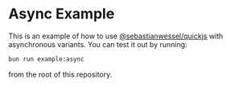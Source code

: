 # Async Example

This is an example of how to use [@sebastianwessel/quickjs](https://github.com/sebastianwessel/quickjs) with asynchronous variants. You can test it out by running:

```sh
bun run example:async
```

from the root of this repository.
